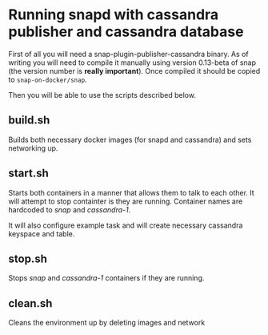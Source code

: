 Running snapd with cassandra publisher and cassandra database
=============================================================

First of all you will need a snap-plugin-publisher-cassandra binary. As of writing you will need to compile it manually using version 0.13-beta of snap (the version number is **really important**). Once compiled it should be copied to `snap-on-docker/snap`. 

Then you will be able to use the scripts described below.

build.sh
--------

Builds both necessary docker images (for snapd and cassandra) and sets networking up.

start.sh
--------

Starts both containers in a manner that allows them to talk to each other. It will attempt to stop containter is they are running. Container names are hardcoded to _snap_ and _cassandra-1_.

It will also configure example task and will create necessary cassandra keyspace and table.

stop.sh
-------

Stops _snap_ and _cassandra-1_ containers if they are running.

clean.sh
--------

Cleans the environment up by deleting images and network
